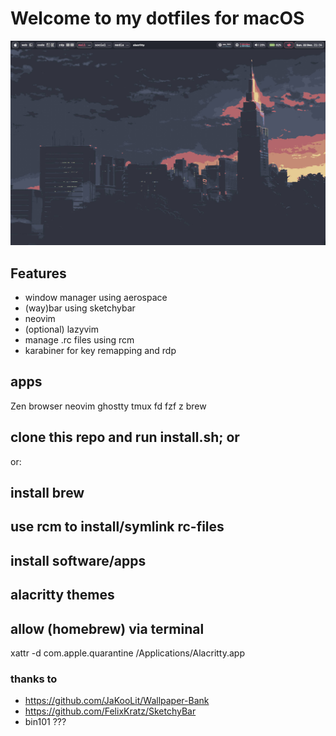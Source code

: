# Welcome to my dotfiles for macOS

![image](images/dotfiles-01.jpg)

## Features

- window manager using aerospace
- (way)bar using sketchybar
- neovim
- (optional) lazyvim
- manage .rc files using rcm
- karabiner for key remapping and rdp

## apps

Zen browser
neovim
ghostty
tmux
fd
fzf
z 
brew

## clone this repo and run install.sh; or

or:

## install brew

## use rcm to install/symlink rc-files

## install software/apps

## alacritty themes

## allow (homebrew) via terminal

xattr -d com.apple.quarantine /Applications/Alacritty.app

### thanks to

- <https://github.com/JaKooLit/Wallpaper-Bank>
- <https://github.com/FelixKratz/SketchyBar>
- bin101 ???
